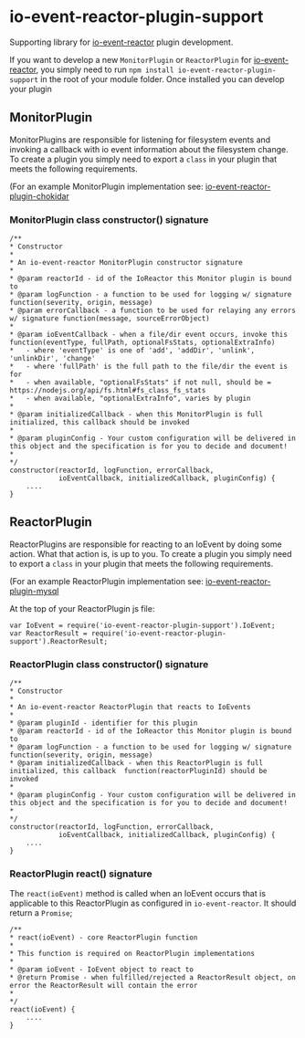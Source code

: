 # io-event-reactor-plugin-support

Supporting library for [io-event-reactor](https://github.com/bitsofinfo/io-event-reactor) plugin development.

If you want to develop a new `MonitorPlugin` or `ReactorPlugin` for [io-event-reactor](https://github.com/bitsofinfo/io-event-reactor), you simply
need to run `npm install io-event-reactor-plugin-support` in the root of your module folder. Once installed you can develop your plugin

## MonitorPlugin

MonitorPlugins are responsible for listening for filesystem events and invoking a callback with io event information about the
filesystem change. To create a plugin you simply need to export a `class` in your plugin that meets the following requirements.

(For an example MonitorPlugin implementation see: [io-event-reactor-plugin-chokidar](https://github.com/bitsofinfo/iio-event-reactor-plugin-chokidar)

### MonitorPlugin class constructor() signature

```
/**
* Constructor
*
* An io-event-reactor MonitorPlugin constructor signature
*
* @param reactorId - id of the IoReactor this Monitor plugin is bound to
* @param logFunction - a function to be used for logging w/ signature function(severity, origin, message)
* @param errorCallback - a function to be used for relaying any errors w/ signature function(message, sourceErrorObject)
*
* @param ioEventCallback - when a file/dir event occurs, invoke this function(eventType, fullPath, optionalFsStats, optionalExtraInfo)
*   - where 'eventType' is one of 'add', 'addDir', 'unlink', 'unlinkDir', 'change'
*   - where 'fullPath' is the full path to the file/dir the event is for
*   - when available, "optionalFsStats" if not null, should be = https://nodejs.org/api/fs.html#fs_class_fs_stats
*   - when available, "optionalExtraInfo", varies by plugin
*
* @param initializedCallback - when this MonitorPlugin is full initialized, this callback should be invoked
*
* @param pluginConfig - Your custom configuration will be delivered in this object and the specification is for you to decide and document!
*
*/
constructor(reactorId, logFunction, errorCallback,
            ioEventCallback, initializedCallback, pluginConfig) {
    ....
}
```

## ReactorPlugin

ReactorPlugins are responsible for reacting to an IoEvent by doing some action.
What that action is, is up to you. To create a plugin you simply need to export a `class` in your plugin that meets the following requirements.

(For an example ReactorPlugin implementation see: [io-event-reactor-plugin-mysql](https://github.com/bitsofinfo/iio-event-reactor-plugin-mysql)

At the top of your ReactorPlugin js file:
```
var IoEvent = require('io-event-reactor-plugin-support').IoEvent;
var ReactorResult = require('io-event-reactor-plugin-support').ReactorResult;
```

### ReactorPlugin class constructor() signature

```
/**
* Constructor
*
* An io-event-reactor ReactorPlugin that reacts to IoEvents
*
* @param pluginId - identifier for this plugin
* @param reactorId - id of the IoReactor this Monitor plugin is bound to
* @param logFunction - a function to be used for logging w/ signature function(severity, origin, message)
* @param initializedCallback - when this ReactorPlugin is full initialized, this callback  function(reactorPluginId) should be invoked
*
* @param pluginConfig - Your custom configuration will be delivered in this object and the specification is for you to decide and document!
*
*/
constructor(reactorId, logFunction, errorCallback,
            ioEventCallback, initializedCallback, pluginConfig) {
    ....
}
```

### ReactorPlugin react() signature

The `react(ioEvent)` method is called when an IoEvent occurs that is applicable to this ReactorPlugin as configured in `io-event-reactor`.
It should return a `Promise`;

```
/**
* react(ioEvent) - core ReactorPlugin function
*
* This function is required on ReactorPlugin implementations
*
* @param ioEvent - IoEvent object to react to
* @return Promise - when fulfilled/rejected a ReactorResult object, on error the ReactorResult will contain the error
*
*/
react(ioEvent) {
    ....
}
```
